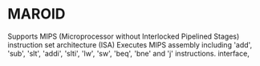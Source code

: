 # MAROID
Supports MIPS (Microprocessor without Interlocked Pipelined Stages) instruction set architecture (ISA)
Executes MIPS assembly including 'add', 'sub', 'slt', 'addi', 'slti', 'lw', 'sw', 'beq', 'bne' and 'j' instructions.
interface,
